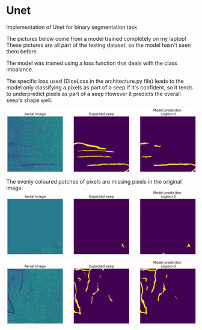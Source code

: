 # Unet
Implementation of Unet for binary segmentation task

The pictures below come from a model trained completely on my laptop!
These pictures are all part of the testing dataset, so the model hasn't seen them before.

The model was trained using a loss function that deals with the class imbalance.

 The specific loss used (DiceLoss in the architecture.py file) leads to the model only classifying a pixels as part of a seep if it's confident, so it tends to underpredict pixels as part of a seep
 However it predicts the overall seep's shape well.


![alt text](https://github.com/ranjit002/Unet/blob/main/imgs/comparison1.png?raw=true)

The evenly coloured patches of pixels are missing pixels in the original image.
![alt text](https://github.com/ranjit002/Unet/blob/main/imgs/comparison2.png?raw=true)


![alt text](https://github.com/ranjit002/Unet/blob/main/imgs/comparison3.png?raw=true)
